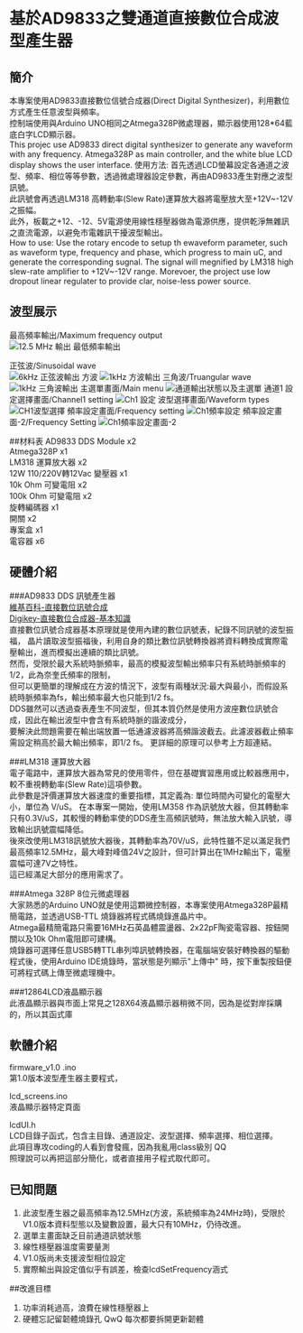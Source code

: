# 基於AD9833之雙通道直接數位合成波型產生器

## 簡介  

本專案使用AD9833直接數位信號合成器(Direct Digital Synthesizer)，利用數位方式產生任意波型與頻率。  
控制端使用與Arduino UNO相同之Atmega328P微處理器，顯示器使用128*64藍底白字LCD顯示器。  
This projec use AD9833 direct digital synthesizer to generate any waveform with any frequency.
Atmega328P as main controller, and the white blue LCD display shows the user interface.
使用方法:
首先透過LCD螢幕設定各通道之波型、頻率、相位等等參數，透過微處理器設定參數，再由AD9833產生對應之波型訊號。  
此訊號會再透過LM318 高轉動率(Slew Rate)運算放大器將電壓放大至+12V~-12V之振幅。  
此外，板載之+12、-12、5V電源使用線性穩壓器做為電源供應，提供乾淨無雜訊之直流電源，以避免市電雜訊干擾波型輸出。  
How to use:
Use the rotary encode to setup th ewaveform parameter, such as waveform type, frequency and phase, which progress to main uC, and generate the corresponding sugnal.
The signal will megnified by LM318 high slew-rate amplifier to +12V~-12V range.
Morevoer, the project use low dropout linear regulater to provide clar, noise-less power source.

## 波型展示
最高頻率輸出/Maximum frequency output  
![12.5 MHz 輸出](https://github.com/HabonRoof/Dual-channel-waveform-generator/blob/master/Image/969313.jpg)
最低頻率輸出  

正弦波/Sinusoidal wave  
![6kHz 正弦波輸出](https://github.com/HabonRoof/Dual-channel-waveform-generator/blob/master/Image/969322.jpg)
方波
![1kHz 方波輸出](https://github.com/HabonRoof/Dual-channel-waveform-generator/blob/master/Image/969316.jpg)
三角波/Truangular wave
![1kHz 三角波輸出](https://github.com/HabonRoof/Dual-channel-waveform-generator/blob/master/Image/969315.jpg)
主選單畫面/Main menu
![通道輸出狀態以及主選單](https://github.com/HabonRoof/Dual-channel-waveform-generator/blob/master/Image/969321.jpg)
通道1 設定選擇畫面/Channel1 setting
![Ch1 設定](https://github.com/HabonRoof/Dual-channel-waveform-generator/blob/master/Image/969318.jpg)
波型選擇畫面/Waveform types
![CH1波型選擇](https://github.com/HabonRoof/Dual-channel-waveform-generator/blob/master/Image/969317.jpg)
頻率設定畫面/Frequency setting
![Ch1頻率設定](https://github.com/HabonRoof/Dual-channel-waveform-generator/blob/master/Image/969319.jpg)
頻率設定畫面-2/Frequency Setting
![Ch1頻率設定畫面-2](https://github.com/HabonRoof/Dual-channel-waveform-generator/blob/master/Image/969320.jpg)


##材料表
AD9833 DDS Module x2   
Atmega328P x1  
LM318 運算放大器 x2  
12W 110/220V轉12Vac 變壓器 x1  
10k Ohm 可變電阻 x2  
100k Ohm 可變電阻 x2  
旋轉編碼器 x1  
開關 x2  
專案盒 x1  
電容器 x6  

## 硬體介紹
###AD9833 DDS 訊號產生器  
[維基百科-直接數位訊號合成](https://zh.wikipedia.org/wiki/%E7%9B%B4%E6%8E%A5%E6%95%B0%E5%AD%97%E5%90%88%E6%88%90)  
[Digikey-直接數位合成器-基本知識](https://www.digikey.tw/zh/articles/the-basics-of-direct-digital-synthesizers-ddss)  
直接數位訊號合成器基本原理就是使用內建的數位訊號表，紀錄不同訊號的波型振福， 
晶片讀取波型振福後，利用自身的類比數位訊號轉換器將資料轉換成實際電壓輸出，進而模擬出連續的類比訊號。  
然而，受限於最大系統時脈頻率，最高的模擬波型輸出頻率只有系統時脈頻率的1/2，此為奈奎氏頻率的限制，  
但可以更簡單的理解成在方波的情況下，波型有兩種狀況:最大與最小，而假設系統時脈頻率為fs，輸出頻率最大也只能到1/2 fs。  
DDS雖然可以透過查表產生不同波型，但其本質仍然是使用方波座數位訊號合成，因此在輸出波型中會含有系統時脈的諧波成分，  
要解決此問題需要在輸出端放置一低通濾波器將高頻諧波截去。此濾波器截止頻率需設定稍高於最大輸出頻率，即1/2 fs。
更詳細的原理可以參考上方超連結。  

###LM318 運算放大器  
電子電路中，運算放大器為常見的使用零件，但在基礎實習應用或比較器應用中，較不重視轉動率(Slew Rate)這項參數。  
此參數是評價運算放大器速度的重要指標，其定義為: 單位時間內可變化的電壓大小，單位為 V/uS。
在本專案一開始，使用LM358 作為訊號放大器，但其轉動率只有0.3V/uS，其較慢的轉動率使的DDS產生高頻訊號時，無法放大輸入訊號，導致輸出訊號震幅降低。  
後來改使用LM318訊號放大器後，其轉動率為70V/uS，此特性雖不足以滿足我們最高頻率12.5MHz，最大峰對峰值24V之設計，但可計算出在1MHz輸出下，電壓震幅可達7V之特性。  
這已經滿足大部分的應用需求了。  

###Atmega 328P 8位元微處理器  
大家熟悉的Arduino UNO就是使用這顆微控制器，本專案使用Atmega328P最精簡電路，並透過USB-TTL 燒錄器將程式碼燒錄進晶片中。  
Atmega最精簡電路只需要16MHz石英晶體震盪器、2x22pF陶瓷電容器、按鈕開關以及10k Ohm電阻即可建構。  
燒錄器可選擇任意USB5轉TTL串列埠訊號轉換器，在電腦端安裝好轉換器的驅動程式後，使用Arduino IDE燒錄時，當狀態是列顯示"上傳中" 時，按下重製按鈕便可將程式碼上傳至微處理機中。

###12864LCD液晶顯示器  
此液晶顯示器與市面上常見之128X64液晶顯示器稍微不同，因為是從對岸採購的，所以其函式庫

## 軟體介紹
firmware_v1.0 .ino  
第1.0版本波型產生器主要程式，

lcd_screens.ino  
液晶顯示器特定頁面  

lcdUI.h  
LCD目錄子函式，包含主目錄、通道設定、波型選擇、頻率選擇、相位選擇。  
此項目專攻coding的人看到會發瘋，因為我亂用class級別 QQ  
照理說可以再把這部分簡化，或者直接用子程式取代即可。  

## 已知問題
1. 此波型產生器之最高頻率為12.5MHz(方波，系統頻率為24MHz時)，受限於V1.0版本資料型態以及變數設置，最大只有10MHz，仍待改進。
2. 選單主畫面缺乏目前通道訊號狀態
3. 線性穩壓器溫度需要量測
4. V1.0版尚未支援波型相位設定
5. 實際輸出與設定值似乎有誤差，檢查lcdSetFrequency涵式

##改進目標
1. 功率消耗過高，浪費在線性穩壓器上
2. 硬體忘記留韌體燒錄孔 QwQ 每次都要拆開更新韌體
